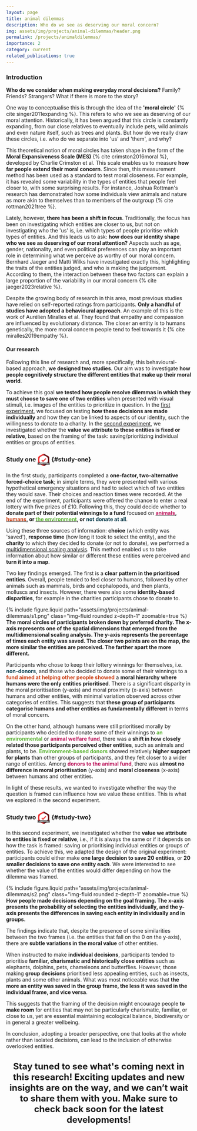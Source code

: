 ```yaml
---
layout: page
title: animal dilemmas
description: Who do we see as deserving our moral concern?
img: assets/img/projects/animal-dilemmas/header.png
permalink: /projects/animaldilemmas/
importance: 2
category: current
related_publications: true
---
```


### Introduction

<b>Who do we consider when making everyday moral decisions?</b> Family? Friends? Strangers? What if there is more to the story?

One way to conceptualise this is through the idea of the <b>'moral circle'</b> {% cite singer2011expanding %}. This refers to who we see as deserving of our moral attention. Historically, it has been argued that this circle is constantly expanding, from our close relatives to eventually include pets, wild animals and even nature itself, such as trees and plants. But how do we really draw these circles, i.e. who do we separate into 'us' and 'them', and why?

This theoretical notion of moral circles has taken shape in the form of the <b>Moral Expansiveness Scale (MES)</b> {% cite crimston2016moral %}, developed by Charlie Crimston et al. This scale enables us to measure <b>how far people extend their moral concern</b>. Since then, this measurement method has been used as a standard to test moral closeness. For example, it has revealed some variability in the types of entities that people feel closer to, with some surprising results. For instance, Joshua Rottman's research has demonstrated how some individuals view animals and nature as more akin to themselves than to members of the outgroup {% cite rottman2021tree %}.

Lately, however, <b>there has been a shift in focus</b>. Traditionally, the focus has been on investigating which entities are closer to us, but not on investigating who the 'us' is, i.e. which types of people prioritise which types of entities. And this leads us to ask: <b>how does our identity shape who we see as deserving of our moral attention?</b> Aspects such as age, gender, nationality, and even political preferences can play an important role in determining what we perceive as worthy of our moral concern. Bernhard Jaeger and Matti Wilks have investigated exactly this, highlighting the traits of the entities judged, and who is making the judgement. According to them, the interaction between these two factors can explain a large proportion of the variability in our moral concern {% cite jaeger2023relative %}.

Despite the growing body of research in this area, most previous studies have relied on self-reported ratings from participants. <b>Only a handful of studies have adopted a behavioural approach</b>. An example of this is the work of Aurélien Miralles et al. They found that empathy and compassion are influenced by evolutionary distance. The closer an entity is to humans genetically, the more moral concern people tend to feel towards it {% cite miralles2019empathy %}.

#### Our research

Following this line of research and, more specifically, this behavioural-based approach, <b>we designed two studies</b>. Our aim was to investigate <b>how people cognitively structure the different entities that make up their moral world</b>.

To achieve this goal <b>we tested how people resolve dilemmas in which they must choose to save one of two entities</b> when presented with visual stimuli, i.e. images of the entities to prioritize in question. In the [first experiment](#study-one), we focused on testing <b>how these decisions are made individually</b> and how they can be linked to aspects of our identity, such the willingness to donate to a charity. In the [second experiment](#study-two), we investigated whether the <b>value we attribute to these entities is fixed or relative</b>, based on the framing of the task: saving/prioritizing individual entities or groups of entities.

### Study one <img src="/assets/img/projects/preregistered.svg.png" width="34" style="transition: transform 0.3s; vertical-align: middle;" onmouseover="this.style.transform='scale(1.3)';" onmouseout="this.style.transform='scale(1)';" /> {#study-one}

In the first study, participants completed a <b>one-factor, two-alternative forced-choice task</b>; in simple terms, they were presented with various hypothetical emergency situations and had to select which of two entities they would save. Their choices and reaction times were recorded.
At the end of the experiment, participants were offered the chance to enter a real lottery with five prizes of £10. Following this, they could decide whether to <b>donate part of their potential winnings to a fund</b> focused on <b><a href="https://www.givingwhatwecan.org/charities/animal-welfare-fund"><span style="color:#bc165b">animals</span></a>, <a href="https://www.givingwhatwecan.org/charities/global-health-and-wellbeing-fund"><span style="color:#cb4016
">humans</span></a>, or <a href="https://www.givingwhatwecan.org/charities/founders-pledge-climate-change-fund"><span style="color:#5db437">the environment</span></a>, or <span style="color:#0d3f4f">not donate at all</span></b>.

Using these three sources of information: <b>choice</b> (which entity was 'saved'), <b>response time</b> (how long it took to select the entity), and the <b>charity</b> to which they decided to donate (or not to donate), we performed a <a href="https://www.statisticshowto.com/multidimensional-scaling/">multidimensional scaling analysis</a>. This method enabled us to take information about how similar or different these entities were perceived and <b>turn it into a map</b>.

Two key findings emerged. The first is a <b>clear pattern in the prioritised entities</b>. Overall, people tended to feel closer to humans, followed by other animals such as mammals, birds and cephalopods, and then plants, molluscs and insects. However, there were also some <b>identity-based disparities</b>, for example in the charities participants chose to donate to.

<div class="row mt-3">
    <div class="col-sm mt-3 mt-md-0">
     {% include figure.liquid path="assets/img/projects/animal-dilemmas/s1.png"   class="img-fluid rounded z-depth-1" 
   zoomable=true %}
   </div>
</div>
<div class="caption">
    <b>The moral circles of participants broken down by preferred charity. The x-axis represents one of the spatial dimensions that emerged from the multidimensional scaling analysis. The y-axis represents the percentage of times each entity was saved. The closer two points are on the map, the more similar the entities are perceived. The farther apart the more different.</b>
</div>

Participants who chose to keep their lottery winnings for themselves, i.e. <b><span style="color:#0d3f4f">non-donors</span></b>, and those who decided to donate some of their winnings to a <b><span style="color:#cb4016">fund aimed at helping other people showed</span></b> a <b>moral hierarchy where humans were the only entities prioritised</b>. There is a significant disparity in the moral prioritisation (y-axis) and moral proximity (x-axis) between humans and other entities, with minimal variation observed across other categories of entities. This suggests that <b>these group of participants categorise humans and other entities as fundamentally different</b> in terms of moral concern.

On the other hand, although humans were still prioritised morally by participants who decided to donate some of their winnings to <b><span style="color:#5db437">an environmental</span></b> or <b><span style="color:#bc165b">animal welfare fund</span></b>, there was a <b>shift in how closely related those participants perceived other entities</b>, such as animals and plants, to be. <b><span style="color:#5db437">Environment-based donors</span></b> showed relatively <b>higher support for plants</b> than other groups of participants, and they felt closer to a wider range of entities.
Among <b><span style="color:#bc165b">donors to the animal fund</span></b>, there was <b>almost no difference in moral prioritisation</b> (y-axis) and <b>moral closeness</b> (x-axis) between humans and other entities.

In light of these results, we wanted to investigate whether the way the question is framed can influence how we value these entities. This is what we explored in the second experiment.

### Study two <img src="/assets/img/projects/preregistered.svg.png" width="34" style="transition: transform 0.3s; vertical-align: middle;" onmouseover="this.style.transform='scale(1.3)';" onmouseout="this.style.transform='scale(1)';" /> {#study-two}

In this second experiment, we investigated whether the <b>value we attribute to entities is fixed or relative</b>, i.e., if it is always the same or if it depends on how the task is framed: saving or prioritising individual entities or groups of entities. To achieve this, we adapted the design of the original experiment: participants could either make <b>one large decision to save 20 entities</b>, or <b>20 smaller decisions to save one entity each</b>. We were interested to see whether the value of the entities would differ depending on how the dilemma was framed.

<div class="row mt-3">
    <div class="col-sm mt-3 mt-md-0">
     {% include figure.liquid path="assets/img/projects/animal-dilemmas/s2.png"   class="img-fluid rounded z-depth-1" 
   zoomable=true %}
   </div>
</div>
<div class="caption">
    <b>How people made decisions depending on the goal framing. The x-axis presents the probability of selecting the entities individually, and the y-axis presents the differences in saving each entity in individually and in groups.</b>
</div>

The findings indicate that, despite the presence of some similarities between the two frames (i.e. the entities that fall on the 0 on the y-axis), there are <b>subtle variations in the moral value</b> of other entities.

When instructed to make <b>individual decisions</b>, participants tended to prioritise <b>familiar, charismatic and historically close entities</b> such as elephants, dolphins, pets, chameleons and butterflies. However, those making <b>group decisions</b> prioritised less appealing entities, such as insects, plants and some other animals. What was most noticeable was that <b>the more an entity was saved in the group frame, the less it was saved in the individual frame, and vice versa</b>.

This suggests that the framing of the decision might encourage people <b>to make room</b> for entities that may not be particularly charismatic, familiar, or close to us, yet are essential maintaining ecological balance, biodiversity or in general a greater wellbeing.

In conclusion, adopting a broader perspective, one that looks at the whole rather than isolated decisions, can lead to the inclusion of otherwise overlooked entities.

<div style="text-align:center; margin: 2rem 0; font-size: 1.5rem; font-weight: bold;">
    Stay tuned to see what's coming next in this research!  
    Exciting updates and new insights are on the way, and we can’t wait to share them with you.  
    Make sure to check back soon for the latest developments!
</div>
